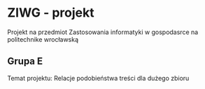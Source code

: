 # ZIWG - projekt
Projekt na przedmiot Zastosowania informatyki w gospodasrce na politechnike wrocławską

## Grupa E
Temat projektu: Relacje podobieństwa treści dla dużego zbioru
